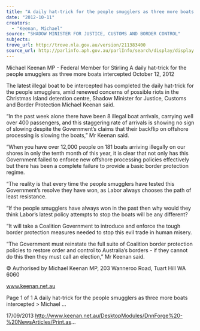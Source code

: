 ```yaml
---
title: "A daily hat-trick for the people smugglers as three more boats intercepted"
date: "2012-10-11"
creators:
  - "Keenan, Michael"
source: "SHADOW MINISTER FOR JUSTICE, CUSTOMS AND BORDER CONTROL"
subjects:
trove_url: http://trove.nla.gov.au/version/211383400
source_url: http://parlinfo.aph.gov.au/parlInfo/search/display/display.w3p;query=Id%3A%22media/pressrel/2731323%22
---
```


 Michael Keenan MP - Federal Member for  Stirling A daily hat-trick for the people smugglers as  three more boats intercepted October 12, 2012

 The latest illegal boat to be intercepted has completed the daily hat-trick for the people smugglers, amid renewed  concerns of possible riots in the Christmas Island detention centre, Shadow Minister for Justice, Customs and Border  Protection Michael Keenan said.

 “In the past week alone there have been 8 illegal boat arrivals, carrying well over 400 passengers, and this staggering rate  of arrivals is showing no sign of slowing despite the Government’s claims that their backflip on offshore processing is  slowing the boats,” Mr Keenan said.

 “When you have over 12,000 people on 181 boats arriving illegally on our shores in only the tenth month of this year, it is  clear that not only has this Government failed to enforce new offshore processing policies effectively but there has been a  complete failure to provide a basic border protection regime.

 “The reality is that every time the people smugglers have tested this Government’s resolve they have won, as Labor  always chooses the path of least resistance.

 “If the people smugglers have always won in the past then why would they think Labor’s latest policy attempts to stop the  boats will be any different?

 “It will take a Coalition Government to introduce and enforce the tough border protection measures needed to stop this evil  trade in human misery. 

 “The Government must reinstate the full suite of Coalition border protection policies to restore order and control to  Australia’s borders - if they cannot do this then they must call an election,” Mr Keenan said.

 © Authorised by Michael Keenan MP, 203 Wanneroo Road, Tuart Hill WA 6060

 www.keenan.net.au

 Page 1 of 1 A daily hat-trick for the people smugglers as three more boats intercepted > Michael ...

 17/09/2013 http://www.keenan.net.au/DesktopModules/DnnForge%20-%20NewsArticles/Print.as...


